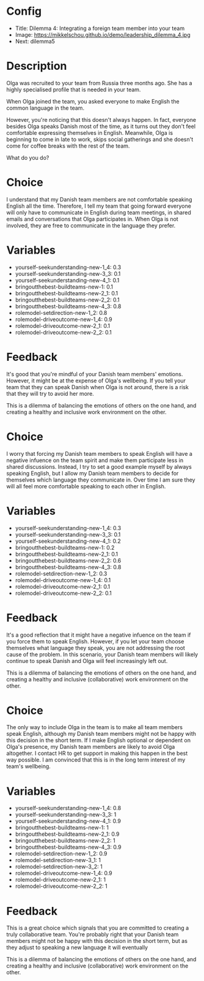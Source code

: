 # Config
 - Title: Dilemma 4: Integrating a foreign team member into your team 
 - Image: https://mikkelschou.github.io/demo/leadership_dilemma_4.jpg
 - Next: dilemma5

# Description
Olga was recruited to your team from Russia three months ago. She has a highly specialised profile that is needed in your team. 

When Olga joined the team, you asked everyone to make English the common language in the team.

 However, you're noticing that this doesn't always happen. In fact, everyone besides Olga speaks Danish most of the time, as it turns out they don't feel comfortable expressing themselves in English. Meanwhile, Olga is beginning to come in late to work, skips social gatherings and she doesn't come for coffee breaks with the rest of the team.

What do you do?

# Choice
I understand that my Danish team members are not comfortable speaking English all the time. Therefore, I tell my team that going forward everyone will only have to communicate in English during team meetings, in shared emails and conversations that Olga participates in. When Olga is not involved, they are free to communicate in the language they prefer.

# Variables
- yourself-seekunderstanding-new-1_4: 0.3
- yourself-seekunderstanding-new-3_3: 0.1
- yourself-seekunderstanding-new-4_1: 0.1
- bringoutthebest-buildteams-new-1: 0.1
- bringoutthebest-buildteams-new-2_1: 0.1
- bringoutthebest-buildteams-new-2_2: 0.1
- bringoutthebest-buildteams-new-4_3: 0.8
- rolemodel-setdirection-new-1_2: 0.8
- rolemodel-driveoutcome-new-1_4: 0.9
- rolemodel-driveoutcome-new-2_1: 0.1
- rolemodel-driveoutcome-new-2_2: 0.1

# Feedback

It's good that you're mindful of your Danish team members' emotions. However, it might be at the expense of Olga's wellbeing. If you tell your team that they can speak Danish when Olga is not around, there is a risk that they will try to avoid her more.  

This is a dilemma of balancing the emotions of others on the one hand, and creating a healthy and inclusive work environment on the other.




# Choice
I worry that forcing my Danish team members to speak English will have a negative infuence on the team spirit and make them participate less in shared discussions. Instead, I try to set a good example myself by always speaking English, but I allow my Danish team members to decide for themselves which language they communicate in. Over time I am sure they will all feel more comfortable speaking to each other in English.

# Variables
- yourself-seekunderstanding-new-1_4: 0.3
- yourself-seekunderstanding-new-3_3: 0.1
- yourself-seekunderstanding-new-4_1: 0.2
- bringoutthebest-buildteams-new-1: 0.2
- bringoutthebest-buildteams-new-2_1: 0.1
- bringoutthebest-buildteams-new-2_2: 0.6
- bringoutthebest-buildteams-new-4_3: 0.8
- rolemodel-setdirection-new-1_2: 0.3
- rolemodel-driveoutcome-new-1_4: 0.1
- rolemodel-driveoutcome-new-2_1: 0.1
- rolemodel-driveoutcome-new-2_2: 0.1


# Feedback
It's a good reflection that it might have a negative infuence on the team if you force them to speak English. However, if you let your team choose themselves what language they speak, you are not addressing the root cause of the problem. In this scenario, your Danish team members will likely continue to speak Danish and Olga will feel increasingly left out. 

This is a dilemma of balancing the emotions of others on the one hand, and creating a healthy and inclusive  (collaborative) work environment on the other.





# Choice
The only way to include Olga in the team is to make all team members speak English, although my Danish team members might not be happy with this decision in the short term. If I make English optional or dependent on Olga's presence, my Danish team members are likely to avoid Olga altogether. I contact HR to get support in making this happen in the best way possible. I am convinced that this is in the long term interest of my team's wellbeing. 

# Variables
- yourself-seekunderstanding-new-1_4: 0.8
- yourself-seekunderstanding-new-3_3: 1
- yourself-seekunderstanding-new-4_1: 0.9
- bringoutthebest-buildteams-new-1: 1
- bringoutthebest-buildteams-new-2_1: 0.9
- bringoutthebest-buildteams-new-2_2: 1
- bringoutthebest-buildteams-new-4_3: 0.9
- rolemodel-setdirection-new-1_2: 0.9
- rolemodel-setdirection-new-3_1: 1
- rolemodel-setdirection-new-3_2: 1
- rolemodel-driveoutcome-new-1_4: 0.9
- rolemodel-driveoutcome-new-2_1: 1
- rolemodel-driveoutcome-new-2_2: 1

# Feedback
This is a great choice which signals that you are committed to creating a truly collaborative team. You're probably right that your Danish team members might not be happy with this decision in the short term, but as they adjust to speaking a new language it will eventually  

This is a dilemma of balancing the emotions of others on the one hand, and creating a healthy and inclusive  (collaborative) work environment on the other.




